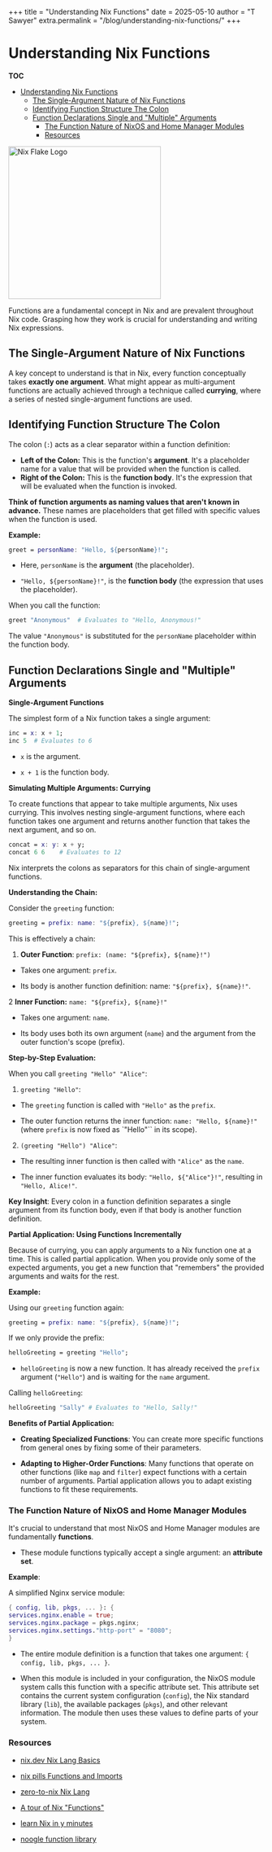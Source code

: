 +++
title = "Understanding Nix Functions"
date = 2025-05-10
author = "T Sawyer"
extra.permalink = "/blog/understanding-nix-functions/"
+++

# Understanding Nix Functions

**TOC**

- [Understanding Nix Functions](#understanding-nix-functions)
  - [The Single\-Argument Nature of Nix Functions](#the-single-argument-nature-of-nix-functions)
  - [Identifying Function Structure The Colon](#identifying-function-structure-the-colon)
  - [Function Declarations Single and "Multiple" Arguments](#function-declarations-single-and-multiple-arguments)
    - [The Function Nature of NixOS and Home Manager Modules](#the-function-nature-of-nixos-and-home-manager-modules)
    - [Resources](#resources)

<img src="/images/nixLogo.png" alt="Nix Flake Logo" width="300">

Functions are a fundamental concept in Nix and are prevalent throughout Nix code. Grasping how they work is crucial for understanding and writing Nix expressions.

## The Single-Argument Nature of Nix Functions

A key concept to understand is that in Nix, every function conceptually takes **exactly one argument**. What might appear as multi-argument functions are actually achieved through a technique called **currying**, where a series of nested single-argument functions are used.

## Identifying Function Structure The Colon

The colon (`:`) acts as a clear separator within a function definition:

- **Left of the Colon:** This is the function's **argument**. It's a placeholder name for a value that will be provided when the function is called.
- **Right of the Colon:** This is the **function body**. It's the expression that will be evaluated when the function is invoked.

**Think of function arguments as naming values that aren't known in advance.** These names are placeholders that get filled with specific values when the function is used.

**Example:**

```nix
greet = personName: "Hello, ${personName}!";
```

- Here, `personName` is the **argument** (the placeholder).

- `"Hello, ${personName}!"`, is the **function body** (the expression that
  uses the placeholder).

When you call the function:

```nix
greet "Anonymous"  # Evaluates to "Hello, Anonymous!"
```

The value `"Anonymous"` is substituted for the `personName` placeholder within
the function body.

## Function Declarations Single and "Multiple" Arguments

**Single-Argument Functions**

The simplest form of a Nix function takes a single argument:

```nix
inc = x: x + 1;
inc 5  # Evaluates to 6
```

- `x` is the argument.

- `x + 1` is the function body.

**Simulating Multiple Arguments: Currying**

To create functions that appear to take multiple arguments, Nix uses currying.
This involves nesting single-argument functions, where each function takes one
argument and returns another function that takes the next argument, and so on.

```nix
concat = x: y: x + y;
concat 6 6    # Evaluates to 12
```

Nix interprets the colons as separators for this chain of single-argument
functions.

**Understanding the Chain:**

Consider the `greeting` function:

```nix
greeting = prefix: name: "${prefix}, ${name}!";
```

This is effectively a chain:

1. **Outer Function**: `prefix: (name: "${prefix}, ${name}!")`

- Takes one argument: `prefix`.

- Its body is another function definition: name: `"${prefix}, ${name}!"`.

2 **Inner Function:** `name: "${prefix}, ${name}!"`

- Takes one argument: `name`.

- Its body uses both its own argument (`name`) and the argument from the
  outer function's scope (prefix).

**Step-by-Step Evaluation:**

When you call `greeting "Hello" "Alice"`:

1. `greeting "Hello"`:

- The `greeting` function is called with `"Hello"` as the `prefix`.

- The outer function returns the inner function:
  `name: "Hello, ${name}!"` (where `prefix` is now fixed as `"Hello"`` in its
  scope).

2. `(greeting "Hello") "Alice"`:

- The resulting inner function is then called with `"Alice"` as the `name`.

- The inner function evaluates its body: `"Hello, ${"Alice"}!"`, resulting in
  `"Hello, Alice!"`.

**Key Insight**: Every colon in a function definition separates a single
argument from its function body, even if that body is another function
definition.

**Partial Application: Using Functions Incrementally**

Because of currying, you can apply arguments to a Nix function one at a time.
This is called partial application. When you provide only some of the expected
arguments, you get a new function that "remembers" the provided arguments and
waits for the rest.

**Example:**

Using our `greeting` function again:

```nix
greeting = prefix: name: "${prefix}, ${name}!";
```

If we only provide the prefix:

```nix
helloGreeting = greeting "Hello";
```

- `helloGreeting` is now a new function. It has already received the `prefix`
  argument (`"Hello"`) and is waiting for the `name` argument.

Calling `helloGreeting`:

```nix
helloGreeting "Sally" # Evaluates to "Hello, Sally!"
```

**Benefits of Partial Application:**

- **Creating Specialized Functions**: You can create more specific functions
  from general ones by fixing some of their parameters.

- **Adapting to Higher-Order Functions**: Many functions that operate on other
  functions (like `map` and `filter`) expect functions with a certain number of
  arguments. Partial application allows you to adapt existing functions to fit
  these requirements.

### The Function Nature of NixOS and Home Manager Modules

It's crucial to understand that most NixOS and Home Manager modules are
fundamentally **functions**.

- These module functions typically accept a single argument: an
  **attribute set**.

**Example**:

A simplified Nginx service module:

```nix
{ config, lib, pkgs, ... }: {
services.nginx.enable = true;
services.nginx.package = pkgs.nginx;
services.nginx.settings."http-port" = "8080";
}
```

- The entire module definition is a function that takes one argument:
  `{ config, lib, pkgs, ... }`.

- When this module is included in your configuration, the NixOS module system
  calls this function with a specific attribute set. This attribute set contains
  the current system configuration (`config`), the Nix standard library (`lib`),
  the available packages (`pkgs`), and other relevant information. The module
  then uses these values to define parts of your system.

### Resources

- [nix.dev Nix Lang Basics](https://nix.dev/tutorials/nix-language.html)

- [nix pills Functions and Imports](https://nixos.org/guides/nix-pills/05-functions-and-imports.html)

- [zero-to-nix Nix Lang](https://zero-to-nix.com/concepts/nix-language/)

- [A tour of Nix "Functions"](https://nixcloud.io/tour/?id=functions%2Fintroduction)

- [learn Nix in y minutes](https://learnxinyminutes.com/nix/)

- [noogle function library](https://noogle.dev/)
